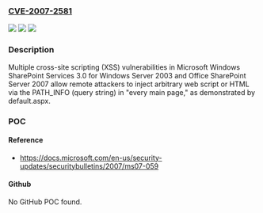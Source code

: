 ### [CVE-2007-2581](https://cve.mitre.org/cgi-bin/cvename.cgi?name=CVE-2007-2581)
![](https://img.shields.io/static/v1?label=Product&message=n%2Fa&color=blue)
![](https://img.shields.io/static/v1?label=Version&message=n%2Fa&color=blue)
![](https://img.shields.io/static/v1?label=Vulnerability&message=n%2Fa&color=brighgreen)

### Description

Multiple cross-site scripting (XSS) vulnerabilities in Microsoft Windows SharePoint Services 3.0 for Windows Server 2003 and Office SharePoint Server 2007 allow remote attackers to inject arbitrary web script or HTML via the PATH_INFO (query string) in "every main page," as demonstrated by default.aspx.

### POC

#### Reference
- https://docs.microsoft.com/en-us/security-updates/securitybulletins/2007/ms07-059

#### Github
No GitHub POC found.

